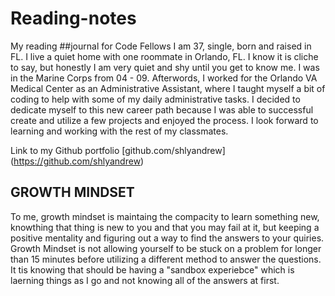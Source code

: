 # Reading-notes
My reading ##journal for Code Fellows
I am 37, single, born and raised in FL. I live a quiet home with one roommate in Orlando, FL. I know it is cliche to say, but honestly I am very quiet and shy until you get to know me. I was in the Marine Corps from 04 - 09. Afterwords, I worked for the Orlando VA Medical Center as an Administrative Assistant, where I taught myself a bit of coding to help with some of my daily administrative tasks. I decided to dedicate myself to this new career path because I was able to successful create and utilize a few projects and enjoyed the process. I look forward to learning and working with the rest of my classmates.

Link to my Github portfolio [github.com/shlyandrew] (https://github.com/shlyandrew)

## GROWTH MINDSET

To me, growth mindset is maintaing the compacity to learn something new, knowthing that thing is new to you and that you may fail at it, but keeping a positive mentality and figuring out a way to find the answers to your quiries. Growth Mindset is not allowing yourself to be stuck on a problem for longer than 15 minutes before utilizing a different method to answer the questions. It tis knowing that  should be having a "sandbox experiebce" which is laerning things as I go and not knowing all of the answers at first.
